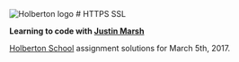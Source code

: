 <img src="https://www.holbertonschool.com/assets/holberton-logo-1cc451260ca3cd297def53f2250a9794810667c7ca7b5fa5879a569a457bf16f.png" alt="Holberton logo">
# HTTPS SSL 

**Learning to code with [Justin Marsh](https://twitter.com/dogonthecircuit)**

[Holberton School](https://www.holbertonschool.com) assignment solutions for March 5th, 2017.
